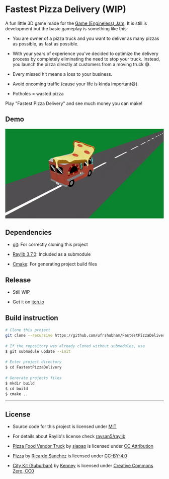 # Fastest Pizza Delivery (WIP)

A fun little 3D game made for the [Game (Engineless) Jam](https://itch.io/jam/engineless-jam). It is still is development but the basic gameplay is something like this:

- You are owner of a pizza truck and you want to deliver as many pizzas as possible, as fast as possible.

- With your years of experience you've decided to optimize the delivery process by completely eliminating the need to stop your truck. Instead, you launch the pizza directly at customers from a moving truck 😅.

- Every missed hit means a loss to your business.

- Avoid oncoming traffic (cause your life is kinda important😅).

- Potholes = wasted pizza

Play "Fastest Pizza Delivery" and see much money you can make!

## Demo

![Demo](branding/demo.gif)

## Dependencies

- [git](https://git-scm.com/): For correctly cloning this project

- [Raylib 3.7.0](https://www.raylib.com/): Included as a submodule

- [Cmake](https://cmake.org/): For generating project build files

## Release

- Still WIP

- Get it on [itch.io](https://ufrshubham.itch.io/fastest-pizza-delivery)

## Build instruction

```bash
# Clone this project
git clone --recursive https://github.com/ufrshubham/FastestPizzaDelivery.git

# If the repository was already cloned without submodules, use
$ git submodule update --init

# Enter project directory
$ cd FastestPizzaDelivery

# Generate projects files
$ mkdir build
$ cd build
$ cmake ..
```

---

## License

- Source code for this project is licensed under [MIT](LICENSE)

- For details about Raylib's license check [raysan5/raylib](https://github.com/raysan5/raylib)

- [Pizza Food Vendor Truck](https://sketchfab.com/3d-models/pizza-food-vendor-truck-f9faf8cfe0b44b6ca1dc146411bc651b) by [siapap](https://sketchfab.com/siapap) is licensed under [CC Attribution](https://creativecommons.org/licenses/by/4.0/)

- [Pizza](https://sketchfab.com/3d-models/pizza-f8e13d5694464e8581907dde27bb59c8) by [Ricardo Sanchez](https://sketchfab.com/380660711785) is licensed under [CC-BY-4.0](https://creativecommons.org/licenses/by/4.0/)

- [City Kit (Suburban)](https://www.kenney.nl/assets/city-kit-suburban) by [Kenney](www.kenney.nl) is licensed under [Creative Commons Zero, CC0](http://creativecommons.org/publicdomain/zero/1.0/)
